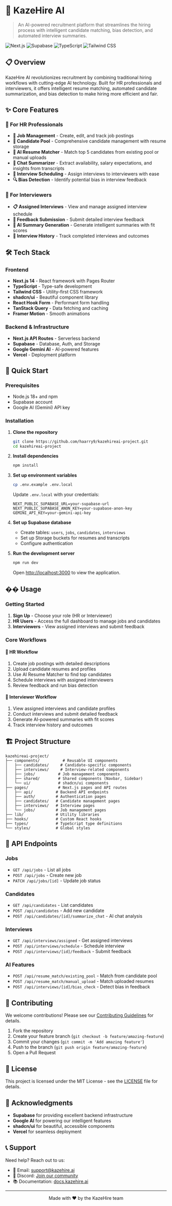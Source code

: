# 🚀 KazeHire AI

> An AI-powered recruitment platform that streamlines the hiring process with intelligent candidate matching, bias detection, and automated interview summaries.

![Next.js](https://img.shields.io/badge/Next.js-14-black?style=flat-square&logo=next.js)
![Supabase](https://img.shields.io/badge/Supabase-3ECF8E?style=flat-square&logo=supabase&logoColor=white)
![TypeScript](https://img.shields.io/badge/TypeScript-007ACC?style=flat-square&logo=typescript&logoColor=white)
![Tailwind CSS](https://img.shields.io/badge/Tailwind_CSS-38B2AC?style=flat-square&logo=tailwind-css&logoColor=white)

## 📋 Overview

KazeHire AI revolutionizes recruitment by combining traditional hiring workflows with cutting-edge AI technology. Built for HR professionals and interviewers, it offers intelligent resume matching, automated candidate summarization, and bias detection to make hiring more efficient and fair.


## ✨ Core Features

### 👥 For HR Professionals
- **📝 Job Management** - Create, edit, and track job postings
- **👤 Candidate Pool** - Comprehensive candidate management with resume storage
- **🤖 AI Resume Matcher** - Match top 5 candidates from existing pool or manual uploads
- **💬 Chat Summarizer** - Extract availability, salary expectations, and insights from transcripts
- **📅 Interview Scheduling** - Assign interviews to interviewers with ease
- **🔍 Bias Detection** - Identify potential bias in interview feedback

### 🎤 For Interviewers
- **📋 Assigned Interviews** - View and manage assigned interview schedule
- **📝 Feedback Submission** - Submit detailed interview feedback
- **🤖 AI Summary Generation** - Generate intelligent summaries with fit scores
- **👀 Interview History** - Track completed interviews and outcomes

## 🛠️ Tech Stack

### Frontend
- **Next.js 14** - React framework with Pages Router
- **TypeScript** - Type-safe development
- **Tailwind CSS** - Utility-first CSS framework
- **shadcn/ui** - Beautiful component library
- **React Hook Form** - Performant form handling
- **TanStack Query** - Data fetching and caching
- **Framer Motion** - Smooth animations

### Backend & Infrastructure
- **Next.js API Routes** - Serverless backend
- **Supabase** - Database, Auth, and Storage
- **Google Gemini AI** - AI-powered features
- **Vercel** - Deployment platform

## 🚀 Quick Start

### Prerequisites
- Node.js 18+ and npm
- Supabase account
- Google AI (Gemini) API key

### Installation

1. **Clone the repository**
   ```bash
   git clone https://github.com/haarry9/kazehireai-project.git
   cd kazehireai-project
   ```

2. **Install dependencies**
   ```bash
   npm install
   ```

3. **Set up environment variables**
   ```bash
   cp .env.example .env.local
   ```
   
   Update `.env.local` with your credentials:
   ```env
   NEXT_PUBLIC_SUPABASE_URL=your-supabase-url
   NEXT_PUBLIC_SUPABASE_ANON_KEY=your-supabase-anon-key
   GEMINI_API_KEY=your-gemini-api-key
   ```

4. **Set up Supabase database**
   - Create tables: `users`, `jobs`, `candidates`, `interviews`
   - Set up Storage buckets for resumes and transcripts
   - Configure authentication

5. **Run the development server**
   ```bash
   npm run dev
   ```

   Open [http://localhost:3000](http://localhost:3000) to view the application.

## �� Usage

### Getting Started
1. **Sign Up** - Choose your role (HR or Interviewer)
2. **HR Users** - Access the full dashboard to manage jobs and candidates
3. **Interviewers** - View assigned interviews and submit feedback

### Core Workflows

#### 🏢 HR Workflow
1. Create job postings with detailed descriptions
2. Upload candidate resumes and profiles
3. Use AI Resume Matcher to find top candidates
4. Schedule interviews with assigned interviewers
5. Review feedback and run bias detection

#### 🎯 Interviewer Workflow
1. View assigned interviews and candidate profiles
2. Conduct interviews and submit detailed feedback
3. Generate AI-powered summaries with fit scores
4. Track interview history and outcomes

## 🏗️ Project Structure

```
kazehireai-project/
├── components/          # Reusable UI components
│   ├── candidates/     # Candidate-specific components
│   ├── interviews/     # Interview-related components
│   ├── jobs/          # Job management components
│   ├── shared/        # Shared components (Navbar, Sidebar)
│   └── ui/            # shadcn/ui components
├── pages/             # Next.js pages and API routes
│   ├── api/          # Backend API endpoints
│   ├── auth/         # Authentication pages
│   ├── candidates/   # Candidate management pages
│   ├── interviews/   # Interview pages
│   └── jobs/         # Job management pages
├── lib/              # Utility libraries
├── hooks/            # Custom React hooks
├── types/            # TypeScript type definitions
└── styles/           # Global styles
```

## 🔧 API Endpoints

### Jobs
- `GET /api/jobs` - List all jobs
- `POST /api/jobs` - Create new job
- `PATCH /api/jobs/[id]` - Update job status

### Candidates
- `GET /api/candidates` - List candidates
- `POST /api/candidates` - Add new candidate
- `POST /api/candidates/[id]/summarize_chat` - AI chat analysis

### Interviews
- `GET /api/interviews/assigned` - Get assigned interviews
- `POST /api/interviews/schedule` - Schedule interview
- `POST /api/interviews/[id]/feedback` - Submit feedback

### AI Features
- `POST /api/resume_match/existing_pool` - Match from candidate pool
- `POST /api/resume_match/manual_upload` - Match uploaded resumes
- `POST /api/interviews/[id]/bias_check` - Detect bias in feedback

## 🤝 Contributing

We welcome contributions! Please see our [Contributing Guidelines](CONTRIBUTING.md) for details.

1. Fork the repository
2. Create your feature branch (`git checkout -b feature/amazing-feature`)
3. Commit your changes (`git commit -m 'Add amazing feature'`)
4. Push to the branch (`git push origin feature/amazing-feature`)
5. Open a Pull Request

## 📝 License

This project is licensed under the MIT License - see the [LICENSE](LICENSE) file for details.

## 🙏 Acknowledgments

- **Supabase** for providing excellent backend infrastructure
- **Google AI** for powering our intelligent features
- **shadcn/ui** for beautiful, accessible components
- **Vercel** for seamless deployment

## 📞 Support

Need help? Reach out to us:
- 📧 Email: support@kazehire.ai
- 💬 Discord: [Join our community](https://discord.gg/kazehire)
- 📚 Documentation: [docs.kazehire.ai](https://docs.kazehire.ai)

---

<p align="center">Made with ❤️ by the KazeHire team</p>
